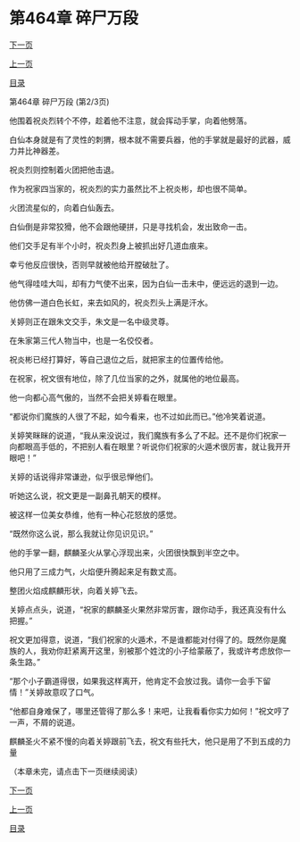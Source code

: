 <h1>第464章    碎尸万段</h1>
            <div><p><a href="./1391_%E7%AC%AC464%E7%AB%A0_%E7%A2%8E%E5%B0%B8%E4%B8%87%E6%AE%B5.md">下一页</a></p><p><a href="./1389_%E7%AC%AC464%E7%AB%A0_%E7%A2%8E%E5%B0%B8%E4%B8%87%E6%AE%B5.md">上一页</a></p><p><a href="../">目录</a></p></div>
            <div><p>第464章    碎尸万段 (第2/3页)</p><p>他围着祝炎烈转个不停，趁着他不注意，就会挥动手掌，向着他劈落。</p><p>白仙本身就是有了灵性的刺猬，根本就不需要兵器，他的手掌就是最好的武器，威力并比神器差。</p><p>祝炎烈则控制着火团把他击退。</p><p>作为祝家四当家的，祝炎烈的实力虽然比不上祝炎彬，却也很不简单。</p><p>火团流星似的，向着白仙轰去。</p><p>白仙倒是非常狡猾，他不会跟他硬拼，只是寻找机会，发出致命一击。</p><p>他们交手足有半个小时，祝炎烈身上被抓出好几道血痕来。</p><p>幸亏他反应很快，否则早就被他给开膛破肚了。</p><p>他气得哇哇大叫，却有力气使不出来，因为白仙一击未中，便远远的退到一边。</p><p>他仿佛一道白色长虹，来去如风的，祝炎烈头上满是汗水。</p><p>关婷则正在跟朱文交手，朱文是一名中级灵尊。</p><p>在朱家第三代人物当中，也是一名佼佼者。</p><p>祝炎彬已经打算好，等自己退位之后，就把家主的位置传给他。</p><p>在祝家，祝文很有地位，除了几位当家的之外，就属他的地位最高。</p><p>他一向都心高气傲的，当然不会把关婷看在眼里。</p><p>“都说你们魔族的人很了不起，如今看来，也不过如此而已。”他冷笑着说道。</p><p>关婷笑眯眯的说道，“我从来没说过，我们魔族有多么了不起。还不是你们祝家一向都眼高手低的，不把别人看在眼里？听说你们祝家的火遁术很厉害，就让我开开眼吧！”</p><p>关婷的话说得非常谦逊，似乎很忌惮他们。</p><p>听她这么说，祝文更是一副鼻孔朝天的模样。</p><p>被这样一位美女恭维，他有一种心花怒放的感觉。</p><p>“既然你这么说，那么我就让你见识见识。”</p><p>他的手掌一翻，麒麟圣火从掌心浮现出来，火团很快飘到半空之中。</p><p>他只用了三成力气，火焰便升腾起来足有数丈高。</p><p>整团火焰成麒麟形状，向着关婷飞去。</p><p>关婷点点头，说道，“祝家的麒麟圣火果然非常厉害，跟你动手，我还真没有什么把握。”</p><p>祝文更加得意，说道，“我们祝家的火遁术，不是谁都能对付得了的。既然你是魔族的人，我劝你赶紧离开这里，别被那个姓沈的小子给蒙蔽了，我或许考虑放你一条生路。”</p><p>“那个小子霸道得很，如果我这样离开，他肯定不会放过我。请你一会手下留情！”关婷故意叹了口气。</p><p>“他都自身难保了，哪里还管得了那么多！来吧，让我看看你实力如何！”祝文哼了一声，不屑的说道。</p><p>麒麟圣火不紧不慢的向着关婷跟前飞去，祝文有些托大，他只是用了不到五成的力量</p><p>（本章未完，请点击下一页继续阅读）</p></div>
            <div><p><a href="./1391_%E7%AC%AC464%E7%AB%A0_%E7%A2%8E%E5%B0%B8%E4%B8%87%E6%AE%B5.md">下一页</a></p><p><a href="./1389_%E7%AC%AC464%E7%AB%A0_%E7%A2%8E%E5%B0%B8%E4%B8%87%E6%AE%B5.md">上一页</a></p><p><a href="../">目录</a></p></div>